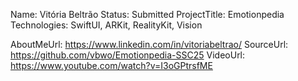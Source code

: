 Name: Vitória Beltrão
Status: Submitted
ProjectTitle: Emotionpedia
Technologies: SwiftUI, ARKit, RealityKit, Vision

AboutMeUrl: https://www.linkedin.com/in/vitoriabeltrao/
SourceUrl: https://github.com/vbwo/Emotionpedia-SSC25
VideoUrl: https://www.youtube.com/watch?v=I3oGPtrsfME

<!---
EXAMPLE
Name<required>: John Appleseed
Status<required>: Submitted <or> Winner <or> Distinguished <or> Rejected
ProjectTitle: The Accessibility Rose
Technologies<only the first 4 are visible>: SwiftUI, RealityKit, CoreGraphic 

AboutMeUrl: https://linkedin.com/in/johnappleseed <
SourceUrl: https://github.com/johnappleseed/wwdc2025
VideoUrl: https://youtu.be/ABCDE123456

Please note that only Name and Status are mandatory fields. The other fields are optional.
-->
